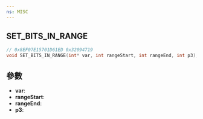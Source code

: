 ```yaml
---
ns: MISC
---
```

## SET_BITS_IN_RANGE

```c
// 0x8EF07E15701D61ED 0x32094719
void SET_BITS_IN_RANGE(int* var, int rangeStart, int rangeEnd, int p3);
```


## 參數
* **var**: 
* **rangeStart**: 
* **rangeEnd**: 
* **p3**: 

